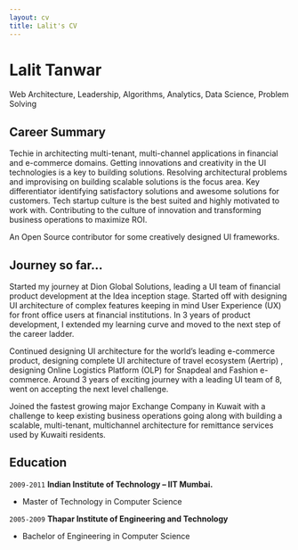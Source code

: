 ```yaml
---
layout: cv
title: Lalit's CV
---
```


# Lalit Tanwar

Web Architecture, Leadership, Algorithms, Analytics, Data Science, Problem Solving 


## Career Summary

Techie in architecting multi-tenant, multi-channel applications in financial and e-commerce domains. Getting innovations and creativity in the UI technologies is a key to building solutions. Resolving architectural problems and improvising on building scalable solutions is the focus area. Key differentiator identifying satisfactory solutions and awesome solutions for customers. Tech startup culture is the best suited and highly motivated to work with. Contributing to the culture of innovation and transforming business operations to maximize ROI.

An Open Source contributor for some creatively designed UI frameworks. 


## Journey so far...

Started my journey at Dion Global Solutions, leading a UI team of financial product development at the Idea inception stage. Started off with designing UI architecture of complex features keeping in mind User Experience (UX) for front office users at financial institutions. In 3 years of product development, I extended my learning curve and moved to the next step of the career ladder.

Continued designing UI architecture for the world’s leading e-commerce product, designing complete UI architecture of travel ecosystem (Aertrip) , designing Online Logistics Platform (OLP) for Snapdeal and Fashion e-commerce. Around 3 years of exciting journey with a leading UI team of 8, went on accepting the next level challenge.

Joined the fastest growing major Exchange Company in Kuwait with a challenge to keep existing business operations going along with building a scalable, multi-tenant, multichannel architecture for remittance services used by Kuwaiti residents.


<!-- 
### Interests

Machine Leaning, Framork, optics, alchemy, planetary motions, apples.
-->

## Education

`2009-2011`
__Indian Institute of Technology – IIT Mumbai.__

- Master of Technology in Computer Science

`2005-2009`
__Thapar Institute of Engineering and Technology__

- Bachelor of Engineering in Computer Science



<!-- 
## Awards

`2012`
President, *Royal Society*, London, UK

Associate, *French Academy of Science*, Paris, France



## Publications

### Journals

`1669`
Newton Sir I, De analysi per æquationes numero terminorum infinitas. 

`1669`
Lectiones opticæ.

etc. etc. etc.

### Patents

`2012`
Infinitesimal calculus for solutions to physics problems, [SMBC](http://www.techdirt.com/articles/20121011/09312820678/if-patents-had-been-around-time-newton.shtml) patent 001


## Occupation

`1600`
__Royal Mint__, London

- Warden
- Minted coins

`1600`
__Lucasian professor of Mathematics__, Cambridge University


-->

<!-- ### Footer

Last updated: May 2013 -->


